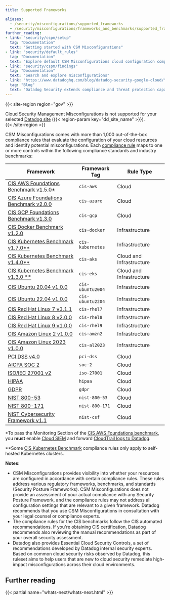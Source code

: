 ```yaml
---
title: Supported Frameworks

aliases:
  - /security/misconfigurations/supported_frameworks
  - /security/misconfigurations/frameworks_and_benchmarks/supported_frameworks
further_reading:
- link: "security/cspm/setup"
  tag: "Documentation"
  text: "Getting started with CSM Misconfigurations"
- link: "security/default_rules"
  tag: "Documentation"
  text: "Explore default CSM Misconfigurations cloud configuration compliance rules"
- link: "security/cspm/findings"
  tag: "Documentation"
  text: "Search and explore misconfigurations"
- link: "https://www.datadoghq.com/blog/datadog-security-google-cloud/"
  tag: "Blog"
  text: "Datadog Security extends compliance and threat protection capabilities for Google Cloud"
---
```


{{< site-region region="gov" >}}
<div class="alert alert-warning">Cloud Security Management Misconfigurations is not supported for your selected <a href="/getting_started/site">Datadog site</a> ({{< region-param key="dd_site_name" >}}).</div>
{{< /site-region >}}

CSM Misconfigurations comes with more than 1,000 out-of-the-box compliance rules that evaluate the configuration of your cloud resources and identify potential misconfigurations. Each [compliance rule][1] maps to one or more controls within the following compliance standards and industry benchmarks:

| Framework                                   | Framework Tag     | Rule Type                |
|---------------------------------------------|-------------------|--------------------------|
| [CIS AWS Foundations Benchmark v1.5.0*][2]  | `cis-aws`         | Cloud                    |
| [CIS Azure Foundations Benchmark v2.0.0][3] | `cis-azure`       | Cloud                    |
| [CIS GCP Foundations Benchmark v1.3.0][22]  | `cis-gcp`         | Cloud                    |
| [CIS Docker Benchmark v1.2.0][4]            | `cis-docker `     | Infrastructure           |
| [CIS Kubernetes Benchmark v1.7.0**][5]      | `cis-kubernetes`  | Infrastructure           |
| [CIS Kubernetes Benchmark v1.4.0**][5]      | `cis-aks`         | Cloud and Infrastructure |
| [CIS Kubernetes Benchmark v1.3.0 **][5]     | `cis-eks`         | Cloud and Infrastructure |
| [CIS Ubuntu 20.04 v1.0.0][23]               | `cis-ubuntu2004`  | Infrastructure           |
| [CIS Ubuntu 22.04 v1.0.0][23]               | `cis-ubuntu2204 ` | Infrastructure           |
| [CIS Red Hat Linux 7 v3.1.1][24]            | `cis-rhel7`       | Infrastructure           |
| [CIS Red Hat Linux 8 v2.0.0][24]            | `cis-rhel8`       | Infrastructure           |
| [CIS Red Hat Linux 9 v1.0.0][24]            | `cis-rhel9`       | Infrastructure           |
| [CIS Amazon Linux 2 v1.0.0][25]             | `cis-amzn2`       | Infrastructure           |
| [CIS Amazon Linux 2023 v1.0.0][25]          | `cis-al2023`      | Infrastructure           |
| [PCI DSS v4.0][6]                           | `pci-dss`         | Cloud                    |
| [AICPA SOC 2][7]                            | `soc-2`           | Cloud                    |
| [ISO/IEC 27001 v2][8]                       | `iso-27001`       | Cloud                    |
| [HIPAA][9]                                  | `hipaa`           | Cloud                    |
| [GDPR][10]                                  | `gdpr`            | Cloud                    |
| [NIST 800-53][30]                           | `nist-800-53`     | Cloud                    |
| [NIST 800-171][31]                          | `nist-800-171`    | Cloud                    |
| [NIST Cybersecurity Framework v1.1][32]     | `nist-csf`        | Cloud                    |

*To pass the Monitoring Section of the [CIS AWS Foundations benchmark][2], you **must** enable [Cloud SIEM][11] and forward [CloudTrail logs to Datadog][12].

**Some [CIS Kubernetes Benchmark][5] compliance rules only apply to self-hosted Kubernetes clusters.

**Notes**:

- CSM Misconfigurations provides visibility into whether your resources are configured in accordance with certain compliance rules. These rules address various regulatory frameworks, benchmarks, and standards (Security Posture Frameworks). CSM Misconfigurations does not provide an assessment of your actual compliance with any Security Posture Framework, and the compliance rules may not address all configuration settings that are relevant to a given framework. Datadog recommends that you use CSM Misconfigurations in consultation with your legal counsel or compliance experts.
- The compliance rules for the CIS benchmarks follow the CIS automated recommendations. If you're obtaining CIS certification, Datadog recommends also reviewing the manual recommendations as part of your overall security assessment.
- Datadog also provides Essential Cloud Security Controls, a set of recommendations developed by Datadog internal security experts. Based on common cloud security risks observed by Datadog, this ruleset aims to help users that are new to cloud security remediate high-impact misconfigurations across their cloud environments.

## Further reading

{{< partial name="whats-next/whats-next.html" >}}

[1]: /security_monitoring/default_rules/
[2]: https://www.cisecurity.org/benchmark/amazon_web_services/
[3]: https://www.cisecurity.org/benchmark/azure
[4]: https://www.cisecurity.org/benchmark/docker
[5]: https://www.cisecurity.org/benchmark/kubernetes/
[6]: https://www.pcisecuritystandards.org/document_library
[7]: https://www.aicpa.org/interestareas/frc/assuranceadvisoryservices/aicpasoc2report.html
[8]: https://www.iso.org/isoiec-27001-information-security.html
[9]: https://www.hhs.gov/hipaa/index.html
[10]: https://gdpr.eu/
[11]: /security/cloud_siem/
[12]: /integrations/amazon_cloudtrail/
[22]: https://www.cisecurity.org/benchmark/google_cloud_computing_platform
[23]: https://www.cisecurity.org/benchmark/ubuntu_linux
[24]: https://www.cisecurity.org/benchmark/red_hat_linux
[25]: https://www.cisecurity.org/benchmark/amazon_linux
[30]: https://csrc.nist.gov/pubs/sp/800/53/r5/upd1/final
[31]: https://csrc.nist.gov/pubs/sp/800/171/r2/upd1/final
[32]: https://www.nist.gov/cyberframework/framework

